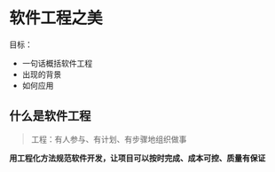 # 软件工程之美

目标：
- 一句话概括软件工程
- 出现的背景
- 如何应用

## 什么是软件工程

> 工程：有人参与、有计划、有步骤地组织做事

**用工程化方法规范软件开发，让项目可以按时完成、成本可控、质量有保证**
